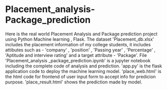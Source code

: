 # Placement_analysis-Package_prediction
Here is the real world Placement Analysis and Package prediction project using Python Machine learning , Flask.
The dataset 'Placement_db.xlsx' includes the placement information of my college students, it includes attibutes such as - 'company' , 'position' , 'Passing year' , 'Percentage' , 'Aptitude and interview rating' and a target attribute - 'Package'.
File 'Placement_analysis _package_prediction.ipynb' is a jupyter notebook including the complete code of analysis and prediction.
'app.py' is the flask application code to deploy the machine learning model.
'place_web.html' is the html code for frontend of user input form to accept info for predicion purpose.
'place_result.html' shows the prediction made by model.
